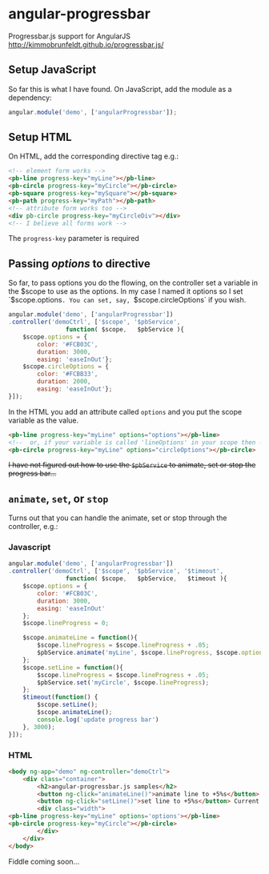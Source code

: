 angular-progressbar
===================

Progressbar.js support for AngularJS http://kimmobrunfeldt.github.io/progressbar.js/

## Setup JavaScript

So far this is what I have found. 
On JavaScript, add the module as a dependency: 
``` JavaScript
angular.module('demo', ['angularProgressbar']);
```

## Setup HTML

On HTML, add the corresponding directive tag e.g.:
``` HTML
<!-- element form works -->
<pb-line progress-key="myLine"></pb-line>
<pb-circle progress-key="myCircle"></pb-circle>
<pb-square progress-key="mySquare"></pb-square>
<pb-path progress-key="myPath"></pb-path>
<!-- attribute form works too -->
<div pb-circle progress-key="myCircleDiv"></div>
<!-- I believe all forms work -->
```

The `progress-key` parameter is required

## Passing _options_ to directive

So far, to pass options you do the flowing, on the controller set a variable in the $scope to use as the options. In my case I named it options so I set `$scope.options`. You can set, say, `$scope.circleOptions` if you wish.

```JavaScript
angular.module('demo', ['angularProgressbar'])
.controller('demoCtrl', ['$scope', '$pbService',  
				function( $scope,   $pbService ){
	$scope.options = {
		color: '#FCB03C',
		duration: 3000,
		easing: 'easeInOut'};
	$scope.circleOptions = {
		color: '#FCBB33',
		duration: 2000,
		easing: 'easeInOut'};
}]);
```

In the HTML you add an attribute called `options` and you put the scope variable as the value. 

```HTML
<pb-line progress-key="myLine" options="options"></pb-line>
<!--  or, if your variable is called 'lineOptions' in your scope then -->\
<pb-circle progress-key="myLine" options="circleOptions"></pb-circle>
```

~~I have not figured out how to use the `$pbService` to animate, set or stop the progress bar...~~

## `animate`, `set`, or `stop`

Turns out that you can handle the animate, set or stop through the controller, e.g.: 

### Javascript

```JavaScript
angular.module('demo', ['angularProgressbar'])
.controller('demoCtrl', ['$scope', '$pbService', '$timeout',  
				function( $scope,   $pbService,   $timeout ){
	$scope.options = {
		color: '#FCB03C',
		duration: 3000,
		easing: 'easeInOut'
	};
	$scope.lineProgress = 0;

	$scope.animateLine = function(){
		$scope.lineProgress = $scope.lineProgress + .05; 
		$pbService.animate('myLine', $scope.lineProgress, $scope.options);
	};
	$scope.setLine = function(){ 
		$scope.lineProgress = $scope.lineProgress + .05; 
		$pbService.set('myCircle', $scope.lineProgress);
	};
	$timeout(function() {
        $scope.setLine();
        $scope.animateLine();
        console.log('update progress bar')
    }, 3000);
}]);
```

### HTML

```html
<body ng-app="demo" ng-controller="demoCtrl">
    <div class="container">
        <h2>angular-progressbar.js samples</h2>
        <button ng-click="animateLine()">animate line to +5%s</button>
        <button ng-click="setLine()">set line to +5%s</button> Current progress value: {{lineProgress}}
        <div class="width">
<pb-line progress-key="myLine" options='options'></pb-line>
<pb-circle progress-key="myCircle"></pb-circle>
        </div>
    </div>
</body>
```

Fiddle coming soon...
